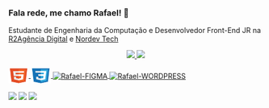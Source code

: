 ### Fala rede, me chamo Rafael! 👋
Estudante de Engenharia da Computação e Desenvolvedor Front-End JR na <a href="https://r2agenciadigital.com.br/#intro" target="_blank">R2Agência Digital</a> e <a href="https://www.instagram.com/nordev.tech/">Nordev Tech</a>

<div align="center">
  <a href="https://github.com/rafaellbecom">
  <img height="180em" src="https://github-readme-stats.vercel.app/api?username=rafaellbecom&show_icons=true&theme=dracula&include_all_commits=true&count_private=true"/>
  <img height="180em" src="https://github-readme-stats.vercel.app/api/top-langs/?username=rafaellbecom&layout=compact&langs_count=7&theme=dracula"/>
</div>
  
 <div style="display: inline_block"><br>
  <img align="center" alt="Rafael-HTML" height="30" width="40" src="https://raw.githubusercontent.com/devicons/devicon/master/icons/html5/html5-original.svg">
  <img align="center" alt="Rafael-CSS" height="30" width="40" src="https://raw.githubusercontent.com/devicons/devicon/master/icons/css3/css3-original.svg">
  <img align="center" alt="Rafael-FIGMA" height="30" width="40" src="https://cdn.jsdelivr.net/gh/devicons/devicon/icons/figma/figma-original.svg" />
  <img align="center" alt="Rafael-WORDPRESS" height="30" width="40" src="https://cdn.jsdelivr.net/gh/devicons/devicon/icons/wordpress/wordpress-original.svg" />
</div>
  <br>

<div> 
  <a href="https://www.instagram.com/_rafaelbarret0/" target="_blank"><img src="https://img.shields.io/badge/-Instagram-%23E4405F?style=for-the-badge&logo=instagram&logoColor=white" target="_blank"></a>
  <a href = "mailto:contatorafaellbecom@gmail.com"><img src="https://img.shields.io/badge/-Gmail-%23333?style=for-the-badge&logo=gmail&logoColor=white" target="_blank"></a>
  <a href="https://www.linkedin.com/in/rafael-lima-71b9a1208/" target="_blank"><img src="https://img.shields.io/badge/-LinkedIn-%230077B5?style=for-the-badge&logo=linkedin&logoColor=white" target="_blank"></a> 
 
</div>
